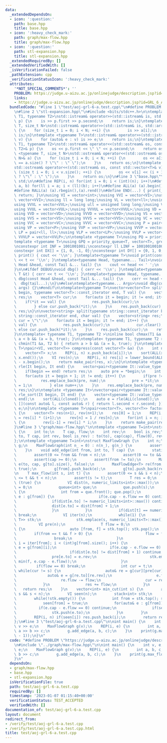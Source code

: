 ```yaml
---
data:
  _extendedDependsOn:
  - icon: ':question:'
    path: base.hpp
    title: base.hpp
  - icon: ':heavy_check_mark:'
    path: graph/max-flow.hpp
    title: graph/max-flow.hpp
  - icon: ':question:'
    path: stl-expansion.hpp
    title: stl-expansion.hpp
  _extendedRequiredBy: []
  _extendedVerifiedWith: []
  _isVerificationFailed: false
  _pathExtension: cpp
  _verificationStatusIcon: ':heavy_check_mark:'
  attributes:
    '*NOT_SPECIAL_COMMENTS*': ''
    PROBLEM: https://judge.u-aizu.ac.jp/onlinejudge/description.jsp?id=GRL_6_A
    links:
    - https://judge.u-aizu.ac.jp/onlinejudge/description.jsp?id=GRL_6_A
  bundledCode: "#line 1 \"test/aoj-grl-6-a.test.cpp\"\n#define PROBLEM \"https://judge.u-aizu.ac.jp/onlinejudge/description.jsp?id=GRL_6_A\"\
    \n#line 2 \"stl-expansion.hpp\"\n#include <bits/stdc++.h>\n\ntemplate <typename\
    \ T1, typename T2>\nstd::istream& operator>>(std::istream& is, std::pair<T1, T2>&\
    \ p) {\n    is >> p.first >> p.second;\n    return is;\n}\ntemplate <typename\
    \ T, size_t N>\nstd::istream& operator>>(std::istream& is, std::array<T, N>& a)\
    \ {\n    for (size_t i = 0; i < N; ++i) {\n        is >> a[i];\n    }\n    return\
    \ is;\n}\ntemplate <typename T>\nstd::istream& operator>>(std::istream& is, std::vector<T>&\
    \ v) {\n    for (auto& e : v) is >> e;\n    return is;\n}\ntemplate <typename\
    \ T1, typename T2>\nstd::ostream& operator<<(std::ostream& os, const std::pair<T1,\
    \ T2>& p) {\n    os << p.first << \" \" << p.second;\n    return os;\n}\ntemplate\
    \ <typename T, size_t N>\nstd::ostream& operator<<(std::ostream& os, const std::array<T,\
    \ N>& a) {\n    for (size_t i = 0; i < N; ++i) {\n        os << a[i] << (i + 1\
    \ == a.size() ? \"\" : \" \");\n    }\n    return os;\n}\ntemplate <typename T>\n\
    std::ostream& operator<<(std::ostream& os, const std::vector<T>& v) {\n    for\
    \ (size_t i = 0; i < v.size(); ++i) {\n        os << v[i] << (i + 1 == v.size()\
    \ ? \"\" : \" \");\n    }\n    return os;\n}\n#line 3 \"base.hpp\"\nusing namespace\
    \ std;\n\n#define REP(i, n) for(int i = 0; i < (int)(n); i++)\n#define FOR(i,\
    \ a, b) for(ll i = a; i < (ll)(b); i++)\n#define ALL(a) (a).begin(),(a).end()\n\
    #define RALL(a) (a).rbegin(),(a).rend()\n#define END(...) { print(__VA_ARGS__);\
    \ return; }\n\nusing VI = vector<int>;\nusing VVI = vector<VI>;\nusing VVVI =\
    \ vector<VVI>;\nusing ll = long long;\nusing VL = vector<ll>;\nusing VVL = vector<VL>;\n\
    using VVVL = vector<VVL>;\nusing ull = unsigned long long;\nusing VUL = vector<ull>;\n\
    using VVUL = vector<VUL>;\nusing VVVUL = vector<VVUL>;\nusing VD = vector<double>;\n\
    using VVD = vector<VD>;\nusing VVVD = vector<VVD>;\nusing VS = vector<string>;\n\
    using VVS = vector<VS>;\nusing VVVS = vector<VVS>;\nusing VC = vector<char>;\n\
    using VVC = vector<VC>;\nusing VVVC = vector<VVC>;\nusing P = pair<int, int>;\n\
    using VP = vector<P>;\nusing VVP = vector<VP>;\nusing VVVP = vector<VVP>;\nusing\
    \ LP = pair<ll, ll>;\nusing VLP = vector<LP>;\nusing VVLP = vector<VLP>;\nusing\
    \ VVVLP = vector<VVLP>;\n\ntemplate <typename T>\nusing PQ = priority_queue<T>;\n\
    template <typename T>\nusing GPQ = priority_queue<T, vector<T>, greater<T>>;\n\
    \nconstexpr int INF = 1001001001;\nconstexpr ll LINF = 1001001001001001001ll;\n\
    constexpr int DX[] = {1, 0, -1, 0};\nconstexpr int DY[] = {0, 1, 0, -1};\n\nvoid\
    \ print() { cout << '\\n'; }\ntemplate<typename T>\nvoid print(const T &t) { cout\
    \ << t << '\\n'; }\ntemplate<typename Head, typename... Tail>\nvoid print(const\
    \ Head &head, const Tail &... tail) {\n    cout << head << ' ';\n    print(tail...);\n\
    }\n\n#ifdef DEBUG\nvoid dbg() { cerr << '\\n'; }\ntemplate<typename T>\nvoid dbg(const\
    \ T &t) { cerr << t << '\\n'; }\ntemplate<typename Head, typename... Tail>\nvoid\
    \ dbg(const Head &head, const Tail &... tail) {\n    cerr << head << ' ';\n  \
    \  dbg(tail...);\n}\n#else\ntemplate<typename... Args>\nvoid dbg(const Args &...\
    \ args) {}\n#endif\n\ntemplate<typename T>\nvector<vector<T>> split(typename vector<T>::const_iterator\
    \ begin, typename vector<T>::const_iterator end, T val) {\n    vector<vector<T>>\
    \ res;\n    vector<T> cur;\n    for(auto it = begin; it != end; it++) {\n    \
    \    if(*it == val) {\n            res.push_back(cur);\n            cur.clear();\n\
    \        } else cur.push_back(*it);\n    }\n    res.push_back(cur);\n    return\
    \ res;\n}\n\nvector<string> split(typename string::const_iterator begin, typename\
    \ string::const_iterator end, char val) {\n    vector<string> res;\n    string\
    \ cur = \"\";\n    for(auto it = begin; it != end; it++) {\n        if(*it ==\
    \ val) {\n            res.push_back(cur);\n            cur.clear();\n        }\
    \ else cur.push_back(*it);\n    }\n    res.push_back(cur);\n    return res;\n\
    }\n\ntemplate< typename T1, typename T2 >\ninline bool chmax(T1 &a, T2 b) { return\
    \ a < b && (a = b, true); }\n\ntemplate< typename T1, typename T2 >\ninline bool\
    \ chmin(T1 &a, T2 b) { return a > b && (a = b, true); }\n\ntemplate <typename\
    \ T>\npair<VI, vector<T>> compress(const vector<T> &a) {\n    int n = a.size();\n\
    \    vector<T> x;\n    REP(i, n) x.push_back(a[i]);\n    sort(ALL(x)); x.erase(unique(ALL(x)),\
    \ x.end());\n    VI res(n);\n    REP(i, n) res[i] = lower_bound(ALL(x), a[i])\
    \ - x.begin();\n    return make_pair(res, x);\n}\n\ntemplate <typename It>\nauto\
    \ rle(It begin, It end) {\n    vector<pair<typename It::value_type, int>> res;\n\
    \    if(begin == end) return res;\n    auto pre = *begin;\n    int num = 1;\n\
    \    for(auto it = begin + 1; it != end; it++) {\n        if(pre != *it) {\n \
    \           res.emplace_back(pre, num);\n            pre = *it;\n            num\
    \ = 1;\n        } else num++;\n    }\n    res.emplace_back(pre, num);\n    return\
    \ res;\n}\n\ntemplate <typename It>\nvector<pair<typename It::value_type, int>>\
    \ rle_sort(It begin, It end) {\n    vector<typename It::value_type> cloned(begin,\
    \ end);\n    sort(ALL(cloned));\n    auto e = rle(ALL(cloned));\n    sort(ALL(e),\
    \ [](const auto& l, const auto& r) { return l.second < r.second; });\n    return\
    \ e;\n}\n\ntemplate <typename T>\npair<vector<T>, vector<T>> factorial(int n)\
    \ {\n    vector<T> res(n+1), rev(n+1);\n    res[0] = 1;\n    REP(i, n) res[i+1]\
    \ = res[i] * (i+1);\n    rev[n] = 1 / res[n];\n    for(int i = n; i > 0; i--)\
    \ {\n        rev[i-1] = rev[i] * i;\n    }\n    return make_pair(res, rev);\n\
    }\n#line 3 \"graph/max-flow.hpp\"\n\ntemplate <typename T=int>\nstruct MaxFlowEdge\
    \ {\n    int to;\n    T cap, flow;\n    int rev;\n    bool is_rev;\n    MaxFlowEdge(int\
    \ to, T cap, int rev, bool is_rev) : to(to), cap(cap), flow(0), rev(rev), is_rev(is_rev){}\n\
    };\n\ntemplate <typename T=int>\nstruct MaxFlowGraph {\n    int n;\n    vector<vector<MaxFlowEdge<T>>>\
    \ g;\n    MaxFlowGraph(int n_ = 0) : n(n_), g(n_) {\n        assert(n_ >= 0);\n\
    \    }\n    void add_edge(int from, int to, T cap) {\n        static_assert(is_integral<T>::value);\n\
    \        assert(0 <= from && from < n);\n        assert(0 <= to && to < n);\n\
    \        assert(cap >= 0);\n        assert(from != to);\n        MaxFlowEdge<T>\
    \ e(to, cap, g[to].size(), false);\n        MaxFlowEdge<T> re(from, 0, g[from].size(),\
    \ true);\n        g[from].push_back(e);\n        g[to].push_back(re);\n    }\n\
    \n    T max_flow(int s, int t) {\n        assert(0 <= s && s < n);\n        assert(0\
    \ <= t && t < n);\n        assert(s != t);\n        T res = 0;\n        while\
    \ (true) {\n            VI dist(n, numeric_limits<int>::max());\n            dist[s]\
    \ = 0;\n            queue<int> que;\n            que.push(s);\n            while(!que.empty())\
    \ {\n                int from = que.front(); que.pop();\n                for(auto&\
    \ e : g[from]) {\n                    if(e.cap - e.flow == 0) continue;\n    \
    \                if(dist[e.to] != numeric_limits<int>::max()) continue;\n    \
    \                dist[e.to] = dist[from] + 1;\n                    que.push(e.to);\n\
    \                }\n            }\n            if(dist[t] == numeric_limits<int>::max())\
    \ break;\n            VI iter(n);\n            while(1) {\n                stack<pair<int,\
    \ T>> stk;\n                stk.emplace(s, numeric_limits<T>::max());\n      \
    \          VI pre(n);\n                T flow = 0;\n                while(!stk.empty())\
    \ {\n                    auto [from, f] = stk.top(); stk.pop();\n            \
    \        if(from == t && f > 0) {\n                        flow = f;\n       \
    \                 break;\n                    }\n                    for(int&\
    \ i = iter[from]; i < (int)g[from].size(); i++) {\n                        auto&\
    \ e = g[from][i];\n                        if(e.cap - e.flow == 0) continue;\n\
    \                        if(dist[e.to] != dist[from] + 1) continue;\n        \
    \                pre[e.to] = e.rev;\n                        stk.emplace(e.to,\
    \ min(f, e.cap - e.flow));\n                    }\n                }\n       \
    \         if(flow == 0) break;\n                int cur = t;\n               \
    \ while(cur != s) {\n                    auto& re = g[cur][pre[cur]];\n      \
    \              auto& e = g[re.to][re.rev];\n                    e.flow += flow;\n\
    \                    re.flow -= flow;\n                    cur = re.to;\n    \
    \            }\n                res += flow;\n            }\n        }\n     \
    \   return res;\n    }\n    vector<int> min_cut(int s) {\n        assert(0 <=\
    \ s && s < n);\n        VI seen(n);\n        stack<int> stk;\n        stk.push(s);\n\
    \        while(!stk.empty()) {\n            int from = stk.top(); stk.pop();\n\
    \            seen[from] = true;\n            for(auto& e : g[from]) {\n      \
    \          if(e.cap - e.flow == 0) continue;\n                if(seen[e.to]) continue;\n\
    \                stk.push(e.to);\n            }\n        }\n        VI res;\n\
    \        REP(i, n) if(seen[i]) res.push_back(i);\n        return res;\n    }\n\
    };\n#line 3 \"test/aoj-grl-6-a.test.cpp\"\n\nint main() {\n    int v, e; cin >>\
    \ v >> e;\n    MaxFlowGraph g(v);\n    REP(i, e) {\n        int a, b, c; cin >>\
    \ a >> b >> c;\n        g.add_edge(a, b, c);\n    }\n    print(g.max_flow(0, v\
    \ - 1));\n}\n"
  code: "#define PROBLEM \"https://judge.u-aizu.ac.jp/onlinejudge/description.jsp?id=GRL_6_A\"\
    \n#include \"../graph/max-flow.hpp\"\n\nint main() {\n    int v, e; cin >> v >>\
    \ e;\n    MaxFlowGraph g(v);\n    REP(i, e) {\n        int a, b, c; cin >> a >>\
    \ b >> c;\n        g.add_edge(a, b, c);\n    }\n    print(g.max_flow(0, v - 1));\n\
    }\n"
  dependsOn:
  - graph/max-flow.hpp
  - base.hpp
  - stl-expansion.hpp
  isVerificationFile: true
  path: test/aoj-grl-6-a.test.cpp
  requiredBy: []
  timestamp: '2023-01-07 01:15:40+00:00'
  verificationStatus: TEST_ACCEPTED
  verifiedWith: []
documentation_of: test/aoj-grl-6-a.test.cpp
layout: document
redirect_from:
- /verify/test/aoj-grl-6-a.test.cpp
- /verify/test/aoj-grl-6-a.test.cpp.html
title: test/aoj-grl-6-a.test.cpp
---
```

